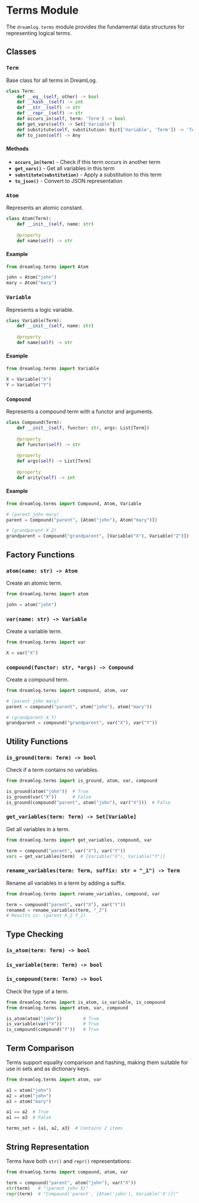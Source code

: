 # Terms Module

The `dreamlog.terms` module provides the fundamental data structures for representing logical terms.

## Classes

### `Term`

Base class for all terms in DreamLog.

```python
class Term:
    def __eq__(self, other) -> bool
    def __hash__(self) -> int
    def __str__(self) -> str
    def __repr__(self) -> str
    def occurs_in(self, term: 'Term') -> bool
    def get_vars(self) -> Set['Variable']
    def substitute(self, substitution: Dict['Variable', 'Term']) -> 'Term'
    def to_json(self) -> Any
```

#### Methods

- **`occurs_in(term)`** - Check if this term occurs in another term
- **`get_vars()`** - Get all variables in this term
- **`substitute(substitution)`** - Apply a substitution to this term
- **`to_json()`** - Convert to JSON representation

### `Atom`

Represents an atomic constant.

```python
class Atom(Term):
    def __init__(self, name: str)
    
    @property
    def name(self) -> str
```

#### Example

```python
from dreamlog.terms import Atom

john = Atom("john")
mary = Atom("mary")
```

### `Variable`

Represents a logic variable.

```python
class Variable(Term):
    def __init__(self, name: str)
    
    @property
    def name(self) -> str
```

#### Example

```python
from dreamlog.terms import Variable

X = Variable("X")
Y = Variable("Y")
```

### `Compound`

Represents a compound term with a functor and arguments.

```python
class Compound(Term):
    def __init__(self, functor: str, args: List[Term])
    
    @property
    def functor(self) -> str
    
    @property
    def args(self) -> List[Term]
    
    @property
    def arity(self) -> int
```

#### Example

```python
from dreamlog.terms import Compound, Atom, Variable

# (parent john mary)
parent = Compound("parent", [Atom("john"), Atom("mary")])

# (grandparent X Z)
grandparent = Compound("grandparent", [Variable("X"), Variable("Z")])
```

## Factory Functions

### `atom(name: str) -> Atom`

Create an atomic term.

```python
from dreamlog.terms import atom

john = atom("john")
```

### `var(name: str) -> Variable`

Create a variable term.

```python
from dreamlog.terms import var

X = var("X")
```

### `compound(functor: str, *args) -> Compound`

Create a compound term.

```python
from dreamlog.terms import compound, atom, var

# (parent john mary)
parent = compound("parent", atom("john"), atom("mary"))

# (grandparent X Y)
grandparent = compound("grandparent", var("X"), var("Y"))
```

## Utility Functions

### `is_ground(term: Term) -> bool`

Check if a term contains no variables.

```python
from dreamlog.terms import is_ground, atom, var, compound

is_ground(atom("john"))  # True
is_ground(var("X"))      # False
is_ground(compound("parent", atom("john"), var("X")))  # False
```

### `get_variables(term: Term) -> Set[Variable]`

Get all variables in a term.

```python
from dreamlog.terms import get_variables, compound, var

term = compound("parent", var("X"), var("Y"))
vars = get_variables(term)  # {Variable("X"), Variable("Y")}
```

### `rename_variables(term: Term, suffix: str = "_1") -> Term`

Rename all variables in a term by adding a suffix.

```python
from dreamlog.terms import rename_variables, compound, var

term = compound("parent", var("X"), var("Y"))
renamed = rename_variables(term, "_2")
# Results in: (parent X_2 Y_2)
```

## Type Checking

### `is_atom(term: Term) -> bool`
### `is_variable(term: Term) -> bool`
### `is_compound(term: Term) -> bool`

Check the type of a term.

```python
from dreamlog.terms import is_atom, is_variable, is_compound
from dreamlog.terms import atom, var, compound

is_atom(atom("john"))        # True
is_variable(var("X"))        # True
is_compound(compound("f"))   # True
```

## Term Comparison

Terms support equality comparison and hashing, making them suitable for use in sets and as dictionary keys.

```python
from dreamlog.terms import atom, var

a1 = atom("john")
a2 = atom("john")
a3 = atom("mary")

a1 == a2  # True
a1 == a3  # False

terms_set = {a1, a2, a3}  # Contains 2 items
```

## String Representation

Terms have both `str()` and `repr()` representations:

```python
from dreamlog.terms import compound, atom, var

term = compound("parent", atom("john"), var("X"))
str(term)   # "(parent john X)"
repr(term)  # "Compound('parent', [Atom('john'), Variable('X')])"
```